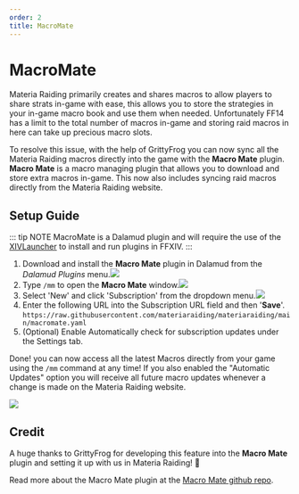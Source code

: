 ```yaml
---
order: 2
title: MacroMate
---
```


# MacroMate

Materia Raiding primarily creates and shares macros to allow players to share strats in-game with ease, this allows you to store the strategies in your in-game macro book and use them when needed.
Unfortunately FF14 has a limit to the total number of macros in-game and storing raid macros in here can take up precious macro slots. 

To resolve this issue, with the help of GrittyFrog you can now sync all the Materia Raiding macros directly into the game with the **Macro Mate** plugin. 
**Macro Mate** is a macro managing plugin that allows you to download and store extra macros in-game. This now also includes syncing raid macros directly from the Materia Raiding website.

## Setup Guide

::: tip NOTE
MacroMate is a Dalamud plugin and will require the use of the [XIVLauncher](/resources/plugins) to install and run plugins in FFXIV.
:::

1. Download and install the **Macro Mate** plugin in Dalamud from the *Dalamud Plugins* menu.![](https://github.com/user-attachments/assets/2ded590f-fbe1-4151-bce5-64a6f7cb3fab)
2. Type `/mm` to open the **Macro Mate** window.![](https://github.com/user-attachments/assets/28ff55f6-0343-4ede-a7fe-d3cf7d033ecc)
3. Select 'New' and click 'Subscription' from the dropdown menu.![](https://github.com/user-attachments/assets/4909e242-2fe9-4fd5-a081-c2e0cdc569fa)
4. Enter the following URL into the Subscription URL field and then '**Save**'.<br>`https://raw.githubusercontent.com/materiaraiding/materiaraiding/main/macromate.yaml`
5. (Optional) Enable Automatically check for subscription updates under the Settings tab.

Done! you can now access all the latest Macros directly from your game using the `/mm` command at any time! If you also enabled the "Automatic Updates" option you will receive all future macro updates whenever a change is made on the Materia Raiding website.

![](https://github.com/user-attachments/assets/4eca5759-8e29-43ec-82f8-497ec66a40d3)

## Credit

A huge thanks to GrittyFrog for developing this feature into the **Macro Mate** plugin and setting it up with us in Materia Raiding! 🐸

Read more about the Macro Mate plugin at the [Macro Mate github repo](https://github.com/grittyfrog/MacroMate).
